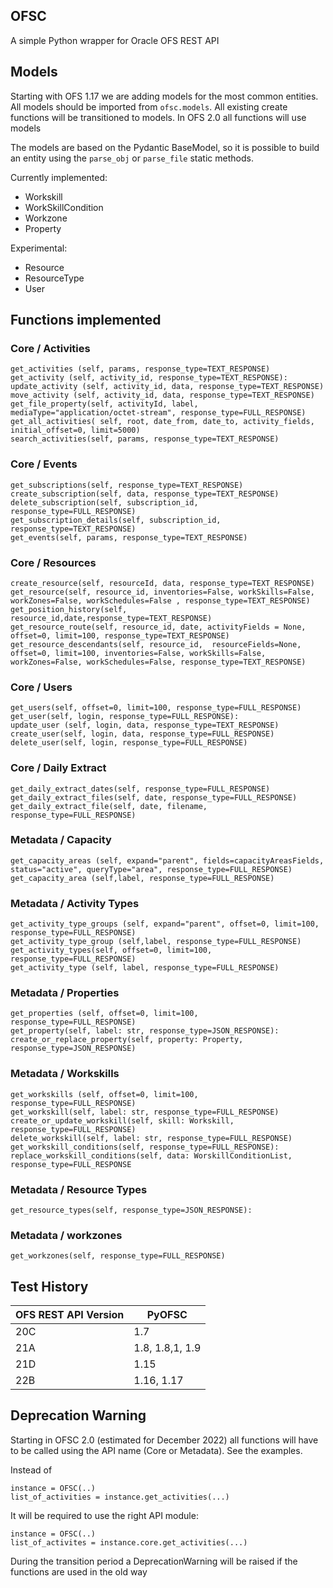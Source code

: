 ## OFSC

A simple Python wrapper for Oracle OFS REST API

## Models

Starting with OFS 1.17 we are adding models for the most common entities. All models should be imported from `ofsc.models`. All existing create functions will be transitioned to models. In OFS 2.0 all functions will use models

The models are based on the Pydantic BaseModel, so it is possible to build an entity using the `parse_obj` or `parse_file` static methods.

Currently implemented:
- Workskill
- WorkSkillCondition
- Workzone
- Property

Experimental:
- Resource
- ResourceType
- User

## Functions implemented



### Core / Activities
    get_activities (self, params, response_type=TEXT_RESPONSE)
    get_activity (self, activity_id, response_type=TEXT_RESPONSE):
    update_activity (self, activity_id, data, response_type=TEXT_RESPONSE)
    move_activity (self, activity_id, data, response_type=TEXT_RESPONSE)
    get_file_property(self, activityId, label, mediaType="application/octet-stream", response_type=FULL_RESPONSE)
    get_all_activities( self, root, date_from, date_to, activity_fields, initial_offset=0, limit=5000)
    search_activities(self, params, response_type=TEXT_RESPONSE)


### Core / Events
    get_subscriptions(self, response_type=TEXT_RESPONSE)
    create_subscription(self, data, response_type=TEXT_RESPONSE)
    delete_subscription(self, subscription_id, response_type=FULL_RESPONSE)
    get_subscription_details(self, subscription_id, response_type=TEXT_RESPONSE)
    get_events(self, params, response_type=TEXT_RESPONSE)

### Core / Resources
    create_resource(self, resourceId, data, response_type=TEXT_RESPONSE)
    get_resource(self, resource_id, inventories=False, workSkills=False, workZones=False, workSchedules=False , response_type=TEXT_RESPONSE)
    get_position_history(self, resource_id,date,response_type=TEXT_RESPONSE)
    get_resource_route(self, resource_id, date, activityFields = None, offset=0, limit=100, response_type=TEXT_RESPONSE)
    get_resource_descendants(self, resource_id,  resourceFields=None, offset=0, limit=100, inventories=False, workSkills=False, workZones=False, workSchedules=False, response_type=TEXT_RESPONSE)

### Core / Users
    get_users(self, offset=0, limit=100, response_type=FULL_RESPONSE)
    get_user(self, login, response_type=FULL_RESPONSE):
    update_user (self, login, data, response_type=TEXT_RESPONSE)
    create_user(self, login, data, response_type=FULL_RESPONSE)
    delete_user(self, login, response_type=FULL_RESPONSE)

### Core / Daily Extract
    get_daily_extract_dates(self, response_type=FULL_RESPONSE)
    get_daily_extract_files(self, date, response_type=FULL_RESPONSE)
    get_daily_extract_file(self, date, filename, response_type=FULL_RESPONSE)

### Metadata / Capacity
    get_capacity_areas (self, expand="parent", fields=capacityAreasFields, status="active", queryType="area", response_type=FULL_RESPONSE)
    get_capacity_area (self,label, response_type=FULL_RESPONSE)

### Metadata / Activity Types
    get_activity_type_groups (self, expand="parent", offset=0, limit=100, response_type=FULL_RESPONSE)
    get_activity_type_group (self,label, response_type=FULL_RESPONSE)   
    get_activity_types(self, offset=0, limit=100, response_type=FULL_RESPONSE)
    get_activity_type (self, label, response_type=FULL_RESPONSE)

### Metadata / Properties
    get_properties (self, offset=0, limit=100, response_type=FULL_RESPONSE)
    get_property(self, label: str, response_type=JSON_RESPONSE):
    create_or_replace_property(self, property: Property, response_type=JSON_RESPONSE)

### Metadata / Workskills
    get_workskills (self, offset=0, limit=100, response_type=FULL_RESPONSE)
    get_workskill(self, label: str, response_type=FULL_RESPONSE)
    create_or_update_workskill(self, skill: Workskill, response_type=FULL_RESPONSE)
    delete_workskill(self, label: str, response_type=FULL_RESPONSE)
    get_workskill_conditions(self, response_type=FULL_RESPONSE):
    replace_workskill_conditions(self, data: WorskillConditionList, response_type=FULL_RESPONSE

### Metadata / Resource Types
    get_resource_types(self, response_type=JSON_RESPONSE):

### Metadata / workzones
    get_workzones(self, response_type=FULL_RESPONSE)
    
## Test History

OFS REST API Version | PyOFSC
------------ | -------------
20C| 1.7
21A| 1.8, 1.8,1, 1.9
21D| 1.15
22B| 1.16, 1.17

## Deprecation Warning

Starting in OFSC 2.0  (estimated for December 2022) all functions will have to be called using the API name (Core or Metadata). See the examples.

Instead of

    instance = OFSC(..)
    list_of_activities = instance.get_activities(...)

It will be required to use the right API module:

    instance = OFSC(..)
    list_of_activites = instance.core.get_activities(...)

During the transition period a DeprecationWarning will be raised if the functions are used in the old way